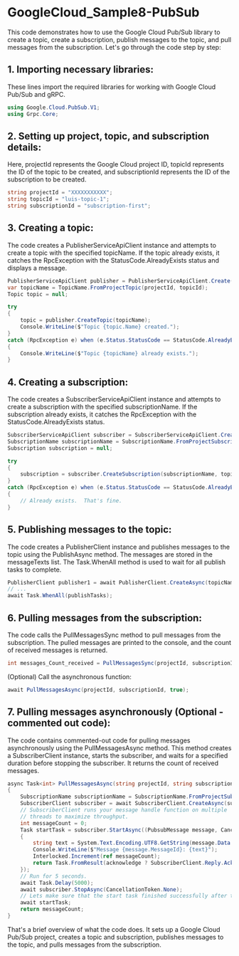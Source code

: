 # GoogleCloud_Sample8-PubSub

This code demonstrates how to use the Google Cloud Pub/Sub library to create a topic, create a subscription, publish messages to the topic, and pull messages from the subscription. Let's go through the code step by step:

## 1. Importing necessary libraries:
These lines import the required libraries for working with Google Cloud Pub/Sub and gRPC.
```csharp
using Google.Cloud.PubSub.V1;
using Grpc.Core;
```

## 2. Setting up project, topic, and subscription details:
Here, projectId represents the Google Cloud project ID, topicId represents the ID of the topic to be created, and subscriptionId represents the ID of the subscription to be created.
```csharp
string projectId = "XXXXXXXXXXX";
string topicId = "luis-topic-1";
string subscriptionId = "subscription-first";
```

## 3. Creating a topic:

The code creates a PublisherServiceApiClient instance and attempts to create a topic with the specified topicName. If the topic already exists, it catches the RpcException with the StatusCode.AlreadyExists status and displays a message.
```csharp
PublisherServiceApiClient publisher = PublisherServiceApiClient.Create();
var topicName = TopicName.FromProjectTopic(projectId, topicId);
Topic topic = null;

try
{
    topic = publisher.CreateTopic(topicName);
    Console.WriteLine($"Topic {topic.Name} created.");
}
catch (RpcException e) when (e.Status.StatusCode == StatusCode.AlreadyExists)
{
    Console.WriteLine($"Topic {topicName} already exists.");
}
```

## 4. Creating a subscription:
The code creates a SubscriberServiceApiClient instance and attempts to create a subscription with the specified subscriptionName. If the subscription already exists, it catches the RpcException with the StatusCode.AlreadyExists status.
```csharp
SubscriberServiceApiClient subscriber = SubscriberServiceApiClient.Create();
SubscriptionName subscriptionName = SubscriptionName.FromProjectSubscription(projectId, subscriptionId);
Subscription subscription = null;

try
{
    subscription = subscriber.CreateSubscription(subscriptionName, topicName, pushConfig: null, ackDeadlineSeconds: 60);
}
catch (RpcException e) when (e.Status.StatusCode == StatusCode.AlreadyExists)
{
    // Already exists.  That's fine.
}
```

## 5. Publishing messages to the topic:
The code creates a PublisherClient instance and publishes messages to the topic using the PublishAsync method. The messages are stored in the messageTexts list. The Task.WhenAll method is used to wait for all publish tasks to complete.
```csharp
PublisherClient publisher1 = await PublisherClient.CreateAsync(topicName);
// ...
await Task.WhenAll(publishTasks);
```

## 6. Pulling messages from the subscription:
The code calls the PullMessagesSync method to pull messages from the subscription. The pulled messages are printed to the console, and the count of received messages is returned.
```csharp
int messages_Count_received = PullMessagesSync(projectId, subscriptionId, true);
```

(Optional) Call the asynchronous function:
```csharp
await PullMessagesAsync(projectId, subscriptionId, true);
```

## 7. Pulling messages asynchronously (Optional - commented out code):
The code contains commented-out code for pulling messages asynchronously using the PullMessagesAsync method. This method creates a SubscriberClient instance, starts the subscriber, and waits for a specified duration before stopping the subscriber. It returns the count of received messages.

```csharp
async Task<int> PullMessagesAsync(string projectId, string subscriptionId, bool acknowledge)
{
    SubscriptionName subscriptionName = SubscriptionName.FromProjectSubscription(projectId, subscriptionId);
    SubscriberClient subscriber = await SubscriberClient.CreateAsync(subscriptionName);
    // SubscriberClient runs your message handle function on multiple
    // threads to maximize throughput.
    int messageCount = 0;
    Task startTask = subscriber.StartAsync((PubsubMessage message, CancellationToken cancel) =>
    {
        string text = System.Text.Encoding.UTF8.GetString(message.Data.ToArray());
        Console.WriteLine($"Message {message.MessageId}: {text}");
        Interlocked.Increment(ref messageCount);
        return Task.FromResult(acknowledge ? SubscriberClient.Reply.Ack : SubscriberClient.Reply.Nack);
    });
    // Run for 5 seconds.
    await Task.Delay(5000);
    await subscriber.StopAsync(CancellationToken.None);
    // Lets make sure that the start task finished successfully after the call to stop.
    await startTask;
    return messageCount;
}
```
That's a brief overview of what the code does. It sets up a Google Cloud Pub/Sub project, creates a topic and subscription, publishes messages to the topic, and pulls messages from the subscription.



